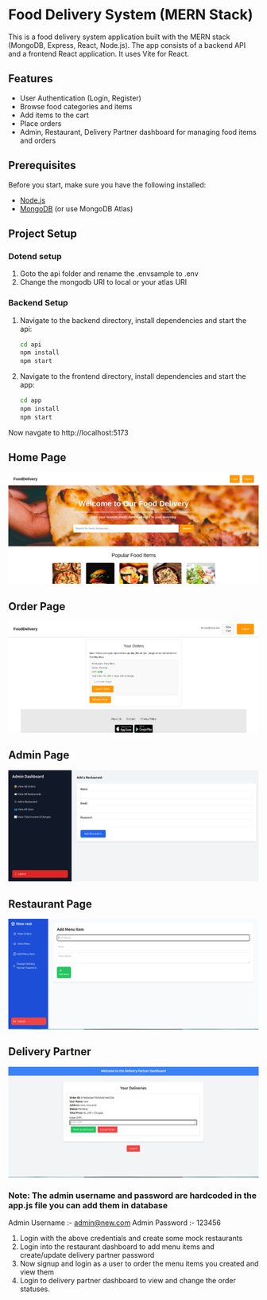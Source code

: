 # Food Delivery System (MERN Stack)

This is a food delivery system application built with the MERN stack (MongoDB, Express, React, Node.js). The app consists of a backend API and a frontend React application. It uses Vite for React.

## Features

- User Authentication (Login, Register)
- Browse food categories and items
- Add items to the cart
- Place orders
- Admin, Restaurant, Delivery Partner dashboard for managing food items and orders

## Prerequisites

Before you start, make sure you have the following installed:

- [Node.js](https://nodejs.org/en/)
- [MongoDB](https://www.mongodb.com/try/download/community) (or use MongoDB Atlas)

## Project Setup

### Dotend setup

1. Goto the api folder and rename the .envsample to .env
2. Change the mongodb URI to local or your atlas URI


### Backend Setup

1. Navigate to the backend directory, install dependencies and start the api:
   ```bash
   cd api
   npm install
   npm start
   ```

2. Navigate to the frontend directory, install dependencies and start the app:
   ```bash
   cd app
   npm install
   npm start
   ```

Now navgate to http://localhost:5173

## Home Page

![Home](https://github.com/hariomverma83195/food-delivery/blob/main/assets/homepage.jpg?raw=true)


## Order Page

![Home](https://github.com/hariomverma83195/food-delivery/blob/main/assets/order.jpg?raw=true)


## Admin Page

![Home](https://github.com/hariomverma83195/food-delivery/blob/main/assets/admin.jpg?raw=true)


## Restaurant Page

![Home](https://github.com/hariomverma83195/food-delivery/blob/main/assets/rest.jpg?raw=true)


## Delivery Partner

![Home](https://github.com/hariomverma83195/food-delivery/blob/main/assets/delivery.jpg?raw=true)



### Note: The admin username and password are hardcoded in the app.js file you can add them in database

Admin Username :- admin@new.com
Admin Password :- 123456

1. Login with the above credentials and create some mock restaurants
2. Login into the restaurant dashboard to add menu items and create/update delivery partner password
3. Now signup and login as a user to order the menu items you created and view them
4. Login to delivery partner dashboard to view and change the order statuses.